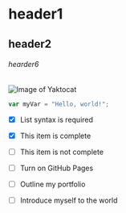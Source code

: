 # header1

## header2


###### hearder6

![Image of Yaktocat](https://octodex.github.com/images/yaktocat.png)





``` javascript
var myVar = "Hello, world!";
```

- [x] List syntax is required
- [x] This item is complete
- [ ] This item is not complete

- [ ] Turn on GitHub Pages
- [ ] Outline my portfolio
- [ ] Introduce myself to the world
